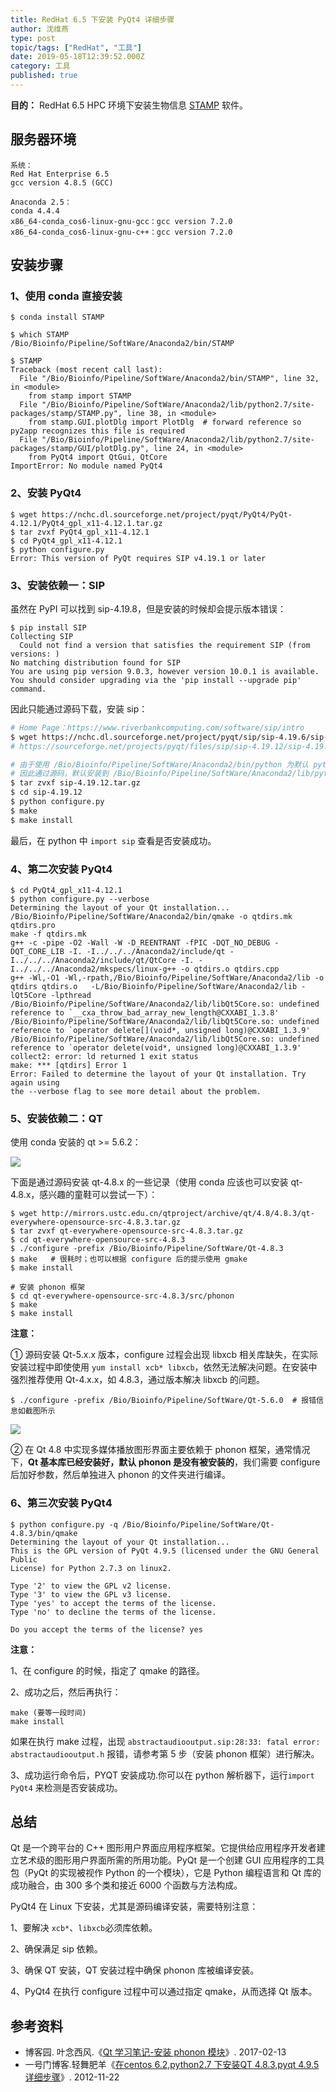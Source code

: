 ```yaml
---
title: RedHat 6.5 下安装 PyQt4 详细步骤
author: 沈维燕
type: post
topic/tags: ["RedHat", "工具"]
date: 2019-05-18T12:39:52.000Z
category: 工具
published: true
---
```


**目的：** RedHat 6.5 HPC 环境下安装生物信息 [STAMP](http://kiwi.cs.dal.ca/Software/Quick_installation_instructions_for_STAMP) 软件。



## 服务器环境

```
系统：
Red Hat Enterprise 6.5
gcc version 4.8.5 (GCC)

Anaconda 2.5：
conda 4.4.4
x86_64-conda_cos6-linux-gnu-gcc：gcc version 7.2.0 
x86_64-conda_cos6-linux-gnu-c++：gcc version 7.2.0
```




## 安装步骤


### 1、使用 conda 直接安装

```
$ conda install STAMP

$ which STAMP
/Bio/Bioinfo/Pipeline/SoftWare/Anaconda2/bin/STAMP

$ STAMP
Traceback (most recent call last):
  File "/Bio/Bioinfo/Pipeline/SoftWare/Anaconda2/bin/STAMP", line 32, in <module>
    from stamp import STAMP
  File "/Bio/Bioinfo/Pipeline/SoftWare/Anaconda2/lib/python2.7/site-packages/stamp/STAMP.py", line 38, in <module>
    from stamp.GUI.plotDlg import PlotDlg  # forward reference so py2app recognizes this file is required
  File "/Bio/Bioinfo/Pipeline/SoftWare/Anaconda2/lib/python2.7/site-packages/stamp/GUI/plotDlg.py", line 24, in <module>
    from PyQt4 import QtGui, QtCore
ImportError: No module named PyQt4
```


### 2、安装 PyQt4

```
$ wget https://nchc.dl.sourceforge.net/project/pyqt/PyQt4/PyQt-4.12.1/PyQt4_gpl_x11-4.12.1.tar.gz
$ tar zvxf PyQt4_gpl_x11-4.12.1
$ cd PyQt4_gpl_x11-4.12.1
$ python configure.py
Error: This version of PyQt requires SIP v4.19.1 or later
```


### 3、安装依赖一：SIP

虽然在 PyPI 可以找到 sip-4.19.8，但是安装的时候却会提示版本错误：
```
$ pip install SIP
Collecting SIP
  Could not find a version that satisfies the requirement SIP (from versions: )
No matching distribution found for SIP
You are using pip version 9.0.3, however version 10.0.1 is available.
You should consider upgrading via the 'pip install --upgrade pip' command.
```

因此只能通过源码下载，安装 sip：
```bash
# Home Page：https://www.riverbankcomputing.com/software/sip/intro
$ wget https://nchc.dl.sourceforge.net/project/pyqt/sip/sip-4.19.6/sip-4.19.6.tar.gz
# https://sourceforge.net/projects/pyqt/files/sip/sip-4.19.12/sip-4.19.12.tar.gz

# 由于使用 /Bio/Bioinfo/Pipeline/SoftWare/Anaconda2/bin/python 为默认 python 
# 因此通过源码，默认安装到 /Bio/Bioinfo/Pipeline/SoftWare/Anaconda2/lib/python2.7/site-packages 
$ tar zvxf sip-4.19.12.tar.gz
$ cd sip-4.19.12
$ python configure.py
$ make 
$ make install
```

最后，在 python 中 `import sip` 查看是否安装成功。


### 4、第二次安装 PyQt4

```
$ cd PyQt4_gpl_x11-4.12.1
$ python configure.py --verbose
Determining the layout of your Qt installation...
/Bio/Bioinfo/Pipeline/SoftWare/Anaconda2/bin/qmake -o qtdirs.mk qtdirs.pro
make -f qtdirs.mk
g++ -c -pipe -O2 -Wall -W -D_REENTRANT -fPIC -DQT_NO_DEBUG -DQT_CORE_LIB -I. -I../../../Anaconda2/include/qt -I../../../Anaconda2/include/qt/QtCore -I. -I../../../Anaconda2/mkspecs/linux-g++ -o qtdirs.o qtdirs.cpp
g++ -Wl,-O1 -Wl,-rpath,/Bio/Bioinfo/Pipeline/SoftWare/Anaconda2/lib -o qtdirs qtdirs.o   -L/Bio/Bioinfo/Pipeline/SoftWare/Anaconda2/lib -lQt5Core -lpthread 
/Bio/Bioinfo/Pipeline/SoftWare/Anaconda2/lib/libQt5Core.so: undefined reference to `__cxa_throw_bad_array_new_length@CXXABI_1.3.8'
/Bio/Bioinfo/Pipeline/SoftWare/Anaconda2/lib/libQt5Core.so: undefined reference to `operator delete[](void*, unsigned long)@CXXABI_1.3.9'
/Bio/Bioinfo/Pipeline/SoftWare/Anaconda2/lib/libQt5Core.so: undefined reference to `operator delete(void*, unsigned long)@CXXABI_1.3.9'
collect2: error: ld returned 1 exit status
make: *** [qtdirs] Error 1
Error: Failed to determine the layout of your Qt installation. Try again using
the --verbose flag to see more detail about the problem.
```


### 5、安装依赖二：QT

使用 conda 安装的 qt >= 5.6.2：

![](https://note.bioitee.com/yuque/0/2019/png/126032/1558183262081-192b5c4b-7fb9-4dcd-b09d-d4ac540baaae.png#align=left&display=inline&height=330&originHeight=330&originWidth=674&size=0&status=done&width=674)

下面是通过源码安装 qt-4.8.x 的一些记录（使用 conda 应该也可以安装 qt-4.8.x，感兴趣的童鞋可以尝试一下）：
```
$ wget http://mirrors.ustc.edu.cn/qtproject/archive/qt/4.8/4.8.3/qt-everywhere-opensource-src-4.8.3.tar.gz
$ tar zvxf qt-everywhere-opensource-src-4.8.3.tar.gz
$ cd qt-everywhere-opensource-src-4.8.3
$ ./configure -prefix /Bio/Bioinfo/Pipeline/SoftWare/Qt-4.8.3
$ make   # 很耗时；也可以根据 configure 后的提示使用 gmake
$ make install 

# 安装 phonon 框架
$ cd qt-everywhere-opensource-src-4.8.3/src/phonon 
$ make 
$ make install
```

**注意：**

① 源码安装 Qt-5.x.x 版本，configure 过程会出现 libxcb 相关库缺失，在实际安装过程中即使使用 `yum install xcb* libxcb`，依然无法解决问题。在安装中强烈推荐使用 Qt-4.x.x，如 4.8.3，通过版本解决 libxcb 的问题。

```
$ ./configure -prefix /Bio/Bioinfo/Pipeline/SoftWare/Qt-5.6.0  # 报错信息如截图所示
```

![](https://note.bioitee.com/yuque/0/2019/png/126032/1558183296812-95892055-664d-4341-acdb-4824492b96a3.png#align=left&display=inline&height=377&originHeight=377&originWidth=802&size=0&status=done&width=802)

② 在 Qt 4.8 中实现多媒体播放图形界面主要依赖于 phonon 框架，通常情况下，**Qt 基本库已经安装好，默认 phonon 是没有被安装的**，我们需要 configure 后加好参数，然后单独进入 phonon 的文件夹进行编译。



### 6、第三次安装 PyQt4

```
$ python configure.py -q /Bio/Bioinfo/Pipeline/SoftWare/Qt-4.8.3/bin/qmake
Determining the layout of your Qt installation...
This is the GPL version of PyQt 4.9.5 (licensed under the GNU General Public
License) for Python 2.7.3 on linux2.

Type '2' to view the GPL v2 license.
Type '3' to view the GPL v3 license.
Type 'yes' to accept the terms of the license.
Type 'no' to decline the terms of the license.

Do you accept the terms of the license? yes
```

**注意：**

1、在 configure 的时候，指定了 qmake 的路径。

2、成功之后，然后再执行：

```
make (要等一段时间)
make install
```

如果在执行 make 过程，出现 `abstractaudiooutput.sip:28:33: fatal error: abstractaudiooutput.h` 报错，请参考第 5 步（安装 phonon 框架）进行解决。

3、成功运行命令后，PYQT 安装成功.你可以在 python 解析器下，运行`import PyQt4` 来检测是否安装成功。


## 总结

Qt 是一个跨平台的 C++ 图形用户界面应用程序框架。它提供给应用程序开发者建立艺术级的图形用户界面所需的所用功能。PyQt 是一个创建 GUI 应用程序的工具包（PyQt 的实现被视作 Python 的一个模块），它是 Python 编程语言和 Qt 库的成功融合，由 300 多个类和接近 6000 个函数与方法构成。

PyQt4 在 Linux 下安装，尤其是源码编译安装，需要特别注意：

1、要解决 `xcb*`、`libxcb`必须库依赖。

2、确保满足 sip 依赖。

3、确保 QT 安装，QT 安装过程中确保 phonon 库被编译安装。

4、PyQt4 在执行 configure 过程中可以通过指定 qmake，从而选择 Qt 版本。


## 参考资料

- 博客园. 叶念西风.《[Qt 学习笔记-安装 phonon 模块](http://www.cnblogs.com/ynxf/p/6394801.html)》. 2017-02-13
- 一号门博客.轻舞肥羊《[在centos 6.2,python2.7 下安装QT 4.8.3,pyqt 4.9.5 详细步骤](http://yihaomen.com/article/linux/313.htm)》. 2012-11-22

